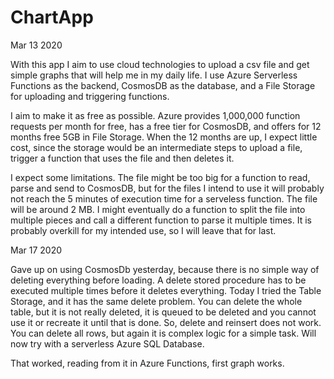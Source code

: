 # ChartApp

Mar 13 2020

With this app I aim to use cloud technologies to upload a csv file and get simple graphs that will help me in my daily life. 
I use Azure Serverless Functions as the backend, CosmosDB as the database, and a File Storage for uploading and triggering functions.

I aim to make it as free as possible.
Azure provides 1,000,000 function requests per month for free, has a free tier for CosmosDB, and offers for 12 months free 5GB in File Storage. When the 12 months are up, I expect little cost, since the storage would be an intermediate steps to upload a file, trigger a function that uses the file and then deletes it. 

I expect some limitations. The file might be too big for a function to read, parse and send to CosmosDB, but for the files I intend to use it will probably not reach the 5 minutes of execution time for a serveless function. The file will be around 2 MB. I might eventually do a function to split the file into multiple pieces and call a different function to parse it multiple times. It is probably overkill for my intended use, so I will leave that for last.

Mar 17 2020

Gave up on using CosmosDb yesterday, because there is no simple way of deleting everything before loading. A delete stored procedure has to be executed multiple times before it deletes everything. Today I tried the Table Storage, and it has the same delete problem. You can delete the whole table, but it is not really deleted, it is queued to be deleted and you cannot use it or recreate it until that is done. So, delete and reinsert does not work. You can delete all rows, but again it is complex logic for a simple task. Will now try with a serverless Azure SQL Database.

That worked, reading from it in Azure Functions, first graph works.